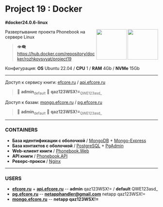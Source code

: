 # Project 19 : Docker
**#docker24.0.6-linux**

<img align="right" width="100" height="100" src="https://github.com/rozhkovsvyat/Project19.Docker/assets/71471748/473223be-eaa6-48c0-bb8c-10485c608d80">
<img align="right" width="100" height="100" src="https://github.com/rozhkovsvyat/Project19.Docker/assets/71471748/184cf010-61c6-4488-baef-7f79979b2a59">

Развертывание проекта Phonebook на сервере Linux

> :eye_speech_bubble: https://hub.docker.com/repository/docker/rozhkovsvyat/project19

Конфигурация: **OS** Ubuntu 22.04 / **CPU** 1 / **RAM** 4Gb / **NVMe** 15Gb

---

Доступ к сервису книги: [efcore.ru](https://efcore.ru) / [api.efcore.ru](https://api.efcore.ru/contacts) 

> :busts_in_silhouette: **admin**<sub>default</sub> :key: **qaz123WSX!=**<sub>QWE123asd_</sub>

Доступ к базам: [mongo.efcore.ru](https://mongo.efcore.ru) / [pg.efcore.ru](https://pg.efcore.ru)

> :busts_in_silhouette: **admin**<sub>default</sub> :key: **qaz123WSX!=**<sub>QWE123asd_</sub>

---

### CONTAINERS

* **База идентификации с оболочкой** / [MongoDB](https://hub.docker.com/_/mongo) + [Mongo-Express](https://hub.docker.com/_/mongo-express)
* **База контактов с оболочкой** / [PostgreSQL](https://hub.docker.com/_/postgres) + [PgAdmin](https://hub.docker.com/r/dpage/pgadmin4)
* **Web-клиент книги** / [Phonebook.Web](rozhkovsvyat/project19:web)
* **API книги** / [Phonebook.API](rozhkovsvyat/project19:api)
* **Реверс-прокси** / [Nginx](https://hub.docker.com/_/nginx)

---

### USERS

* **[efcore.ru](https://efcore.ru)** + **[api.efcore.ru](https://api.efcore.ru/contacts)** -- **admin** qaz123WSX!= / **default** QWE123asd_
* **[pg.efcore.ru](https://pg.efcore.ru)** -- **netapphandler@gmail.com** netapp qaz123WSX!=
* **[mongo.efcore.ru](https://mongo.efcore.ru)** -- **netapp qaz123WSX!=**

